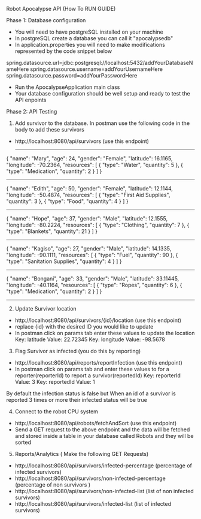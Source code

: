 Robot Apocalypse API (How To RUN GUIDE)

Phase 1: Database configuration
- You will need to have postgreSQL installed on your machine
- In postgreSQL create a database you can call it "apocalypsedb"
- In application.properties you will need to make modifications represented by the code snippet below
  
spring.datasource.url=jdbc:postgresql://localhost:5432/addYourDatabaseNameHere
spring.datasource.username=addYourUsernameHere
spring.datasource.password=addYourPasswordHere

- Run the ApocalypseApplication main class
- Your database configuration should be well setup and ready to test the API enpoints

Phase 2: API Testing

01) Add survivor to the database. In postman use the following code in the body to add these survivors
- http://localhost:8080/api/survivors (use this endpoint)
  ___________________________________________________________________
{
  "name": "Mary",
  "age": 24,
  "gender": "Female",
  "latitude": 16.1165,
  "longitude": -70.2364,
  "resources": [
  {
  "type": "Water",
  "quantity": 5
  },
  {
  "type": "Medication",
  "quantity": 2
  }
  ]
}
_______________________________________________________________________
{
"name": "Edith",
"age": 50,
"gender": "Female",
"latitude": 12.1144,
"longitude": -50.4874,
"resources": [
{
"type": "First Aid Supplies",
"quantity": 3
},
{
"type": "Food",
"quantity": 4
}
]
}
_______________________________________________________________________
{
"name": "Hope",
"age": 37,
"gender": "Male",
"latitude": 12.1555,
"longitude": -80.2224,
"resources": [
{
"type": "Clothing",
"quantity": 7
},
{
"type": "Blankets",
"quantity": 21
}
]
}
_______________________________________________________________________
{
"name": "Kagiso",
"age": 27,
"gender": "Male",
"latitude": 14.1335,
"longitude": -90.1111,
"resources": [
{
"type": "Fuel",
"quantity": 90
},
{
"type": "Sanitation Supplies",
"quantity": 4
}
]
}
_______________________________________________________________________
{
"name": "Bongani",
"age": 33,
"gender": "Male",
"latitude": 33.11445,
"longitude": -40.1164,
"resources": [
{
"type": "Ropes",
"quantity": 6
},
{
"type": "Medication",
"quantity": 2
}
]
}
_______________________________________________________________________

02) Update Survivor location
- http://localhost:8080/api/survivors/{id}/location  (use this endpoint)
- replace {id} with the desired ID you would like to update
- In postman click on params tab enter these values to update the location
Key: latitude    Value: 22.72345
Key: longitude   Value: -98.5678


03) Flag Survivor as infected (you do this by reporting)
- http://localhost:8080/api/reports/reportInfection (use this endpoint)
- In postman click on params tab and enter these values to for a reporter(reporterId) to report a survivor(reportedId)
  Key: reporterId    Value: 3
  Key: reportedId    Value: 1

By default the infection status is false but When an id of a survivor is reported 3 times or more their infected status will be true

04) Connect to the robot CPU system
- http://localhost:8080/api/robots/fetchAndSort (use this endpoint)
- Send a GET request to the above endpoint and the data will be fetched and stored inside a table in your database called Robots and they will be sorted

05) Reports/Analytics ( Make the following GET Requests)
- http://localhost:8080/api/survivors/infected-percentage (percentage of infected survivors)
- http://localhost:8080/api/survivors/non-infected-percentage (percentage of non survivors )
- http://localhost:8080/api/survivors/non-infected-list (list of non infected survivors)
- http://localhost:8080/api/survivors/infected-list (list of infected survivors)